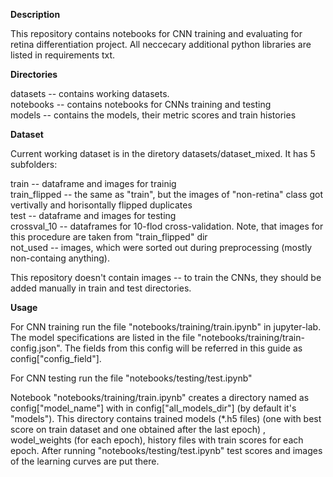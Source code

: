 <b>Description</b>

This repository contains notebooks for CNN training and evaluating for retina differentiation project.
All neccecary additional python libraries are listed in requirements txt. 

<b>Directories</b>

datasets -- contains working datasets. <br/>
notebooks -- contains notebooks for CNNs training and testing<br/>
models -- contains the models, their metric scores and train histories<br/>

<b>Dataset</b>

Current working dataset is in the diretory datasets/dataset_mixed. It has 5 subfolders:<br/>

train -- dataframe and images for trainig<br/>
train_flipped -- the same as "train", but the images of "non-retina" class got vertivally and horisontally flipped duplicates<br/>
test -- dataframe and images for testing<br/>
crossval_10 -- dataframes for 10-flod cross-validation. Note, that images for this procedure are taken from "train_flipped" dir<br/>
not_used -- images, which were sorted out during preprocessing (mostly non-containg anything).<br/>

This repository doesn't contain images -- to train the CNNs, they should be added manually in train and test directories.<br/>


<b>Usage</b>

For CNN training run the file "notebooks/training/train.ipynb" in jupyter-lab. The model specifications are listed in the file "notebooks/training/train-config.json". The fields from this config will be referred in this guide as config["config_field"].<br/>

For CNN testing run the file "notebooks/testing/test.ipynb"<br/>

Notebook "notebooks/training/train.ipynb" creates a directory named as config["model_name"] with in config["all_models_dir"] (by default it's "models"). This directory contains trained models (*.h5 files) (one with best score on train dataset and one obtained after the last epoch) , wodel_weights (for each epoch), history files with train scores for each epoch. After running "notebooks/testing/test.ipynb" test scores and images of the learning curves are put there.<br/>
